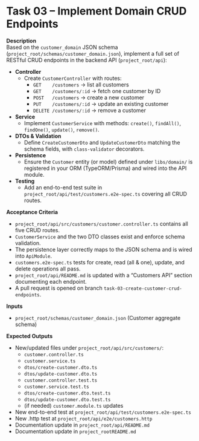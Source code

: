 # Task 03 – Implement Domain CRUD Endpoints

**Description**  
Based on the `customer_domain` JSON schema (`project_root/schemas/customer_domain.json`), implement a full set of RESTful CRUD endpoints in the backend API (`project_root/api`):

- **Controller**
    - Create `CustomerController` with routes:
        - `GET    /customers`        → list all customers
        - `GET    /customers/:id`    → fetch one customer by ID
        - `POST   /customers`        → create a new customer
        - `PUT    /customers/:id`    → update an existing customer
        - `DELETE /customers/:id`    → remove a customer
- **Service**
    - Implement `CustomerService` with methods: `create()`, `findAll()`, `findOne()`, `update()`, `remove()`.
- **DTOs & Validation**
    - Define `CreateCustomerDto` and `UpdateCustomerDto` matching the schema fields, with `class-validator` decorators.
- **Persistence**
    - Ensure the `Customer` entity (or model) defined under `libs/domain/` is registered in your ORM (TypeORM/Prisma) and wired into the API module.
- **Testing**
    - Add an end-to-end test suite in `project_root/api/test/customers.e2e-spec.ts` covering all CRUD routes.

**Acceptance Criteria**
- `project_root/api/src/customers/customer.controller.ts` contains all five CRUD routes.
- `CustomerService` and the two DTO classes exist and enforce schema validation.
- The persistence layer correctly maps to the JSON schema and is wired into `ApiModule`.
- `customers.e2e-spec.ts` tests for create, read (all & one), update, and delete operations all pass.
- `project_root/api/README.md` is updated with a “Customers API” section documenting each endpoint.
- A pull request is opened on branch `task-03-create-customer-crud-endpoints`.

**Inputs**
- `project_root/schemas/customer_domain.json` (Customer aggregate schema)

**Expected Outputs**
- New/updated files under `project_root/api/src/customers/`:
    - `customer.controller.ts`
    - `customer.service.ts`
    - `dtos/create-customer.dto.ts`
    - `dtos/update-customer.dto.ts`
    - `customer.controller.test.ts`
    - `customer.service.test.ts`
    - `dtos/create-customer.dto.test.ts`
    - `dtos/update-customer.dto.test.ts`
    - (if needed) `customer.module.ts` updates
- New end-to-end test at `project_root/api/test/customers.e2e-spec.ts`
- New .http test at `project_root/api/e2e/customers.http`
- Documentation update in `project_root/api/README.md`  
- Documentation update in `project_rootREADME.md`  